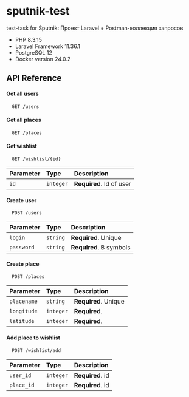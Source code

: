 # sputnik-test
test-task for Sputnik:
Проект Laravel + Postman-коллекция запросов

- PHP 8.3.15
- Laravel Framework 11.36.1
- PostgreSQL 12
- Docker version 24.0.2


## API Reference

#### Get all users
```http
  GET /users
```

#### Get all places
```http
  GET /places
```

#### Get wishlist
```http
  GET /wishlist/{id}
```
| Parameter | Type     | Description              |
| :-------- | :------- | :----------------------  |
| `id`      |`integer` | **Required**. Id of user |


#### Create user
```http
  POST /users
```
| Parameter | Type     | Description              |
| :-------- | :------- | :----------------------  |
| `login`   |`string`  | **Required**. Unique     |
| `password`|`string`  | **Required**. 8 symbols  |


#### Create place
```http
  POST /places
```
| Parameter | Type     | Description              |
| :-------- | :------- | :----------------------  |
| `placename`|`string`   | **Required**. Unique   |
| `longitude`|`integer`  | **Required**.          |
| `latitude` |`integer`  | **Required**.          |


#### Add place to wishlist
```http
  POST /wishlist/add
```
| Parameter | Type     | Description              |
| :-------- | :------- | :----------------------  |
| `user_id` |`integer` | **Required**.   id       |
| `place_id`|`integer` | **Required**.   id       |
